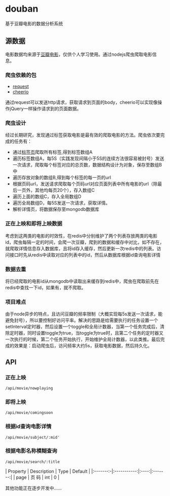 # douban
基于豆瓣电影的数据分析系统

## 源数据
电影数据均来源于[豆瓣电影](https://movie.douban.com/)，仅供个人学习使用。通过nodejs爬虫爬取电影信息。

### 爬虫依赖的包
- [request](https://www.npmjs.com/package/request)
- [cheerio](https://www.npmjs.com/package/cheerio)
 
通过request可以发送http请求，获取请求到页面的body，cheerio可以实现像操作jQuery一样操作请求到的页面数据。
### 爬虫设计
经过长期研究，发现通过标签获取电影是最有效的爬取电影的方法。爬虫依次要完成的任务有：
- 通过[标签页](https://movie.douban.com/tag/)爬取所有标签,得到标签数组A
- 遍历标签数组A，每5S（实践发现间隔小于5S的连续方法很容易被封号）发送一次请求，爬取每个标签对应的总页数，数据结构设计为对象，保存至数组B中
- 遍历存放对象的数组B,得到每个标签的每一页的url
- 根据页码url，发送请求爬取每个页码url对应页面列表中所有电影的url（除最后一页外，其他均每页20个），存入数组C
- 遍历上面的数组C，存入全局数组D
- 遍历全局数组D，每5S发送一次请求，获取详情。
- 解析详情页，将数据保存至mongodb数据库

### 正在上映和即将上映数据
考虑到这两类的电影的时效性，在redis中分别维护了两个列表存放两类的电影id，爬虫每隔一定的时间，会爬一次豆瓣，爬到的数据和缓存中对比，如不存在，就爬取详情信息存入数据库，且将id存入缓存，然后更新一次redis中的列表。访问接口时先从redis中读取对应的列表中的id，然后从数据库根据id查询电影详情

### 数据去重
将已经爬取的电影id从mongodb中读取出来缓存到redis中，爬虫在爬取前先在redis中查找一下id，如果有，就不爬取。

### 项目难点
由于node异步的特点，且访问豆瓣的频率限制（大概实现每5s发送一次请求，能避免封号），所以要控制好访问平率。解决的思路是给需要执行的任务设置一个setInterval定时器，然后设置一个toggle和全局计数器，当第一个任务完成后，清除定时器，同时设置toggle为true，当toggle为true时，且第二个任务的定时器又一次执行的时候，第二个任务开始执行，开始维护全局计数器，以此类推。最后完成的效果是：启动爬虫后，访问频率大约5s，获取电影数据，然后持久化。

## API
### 正在上映
```
/api/movie/nowplaying
```
### 即将上映
```
/api/movie/comingsoon
```
### 根据id查询电影详情
```
/api/movie/subject/:mid'
```
### 根据电影名称模糊查询
```
/api/movie/search/:title
```
| Property | Description | Type | Default |
|:-------:-|:-----------:|:----:|:-------:|
|  page    |    页 码    |  int |    0    |


其他功能正在逐步开发中……